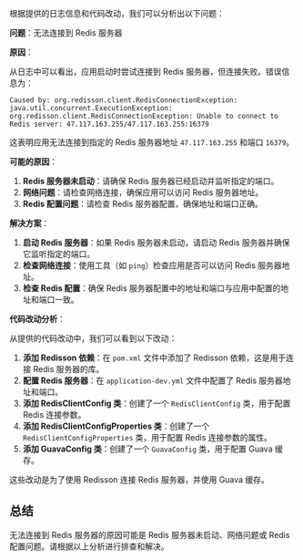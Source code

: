根据提供的日志信息和代码改动，我们可以分析出以下问题：

**问题**：无法连接到 Redis 服务器

**原因**：

从日志中可以看出，应用启动时尝试连接到 Redis 服务器，但连接失败。错误信息为：

```
Caused by: org.redisson.client.RedisConnectionException: java.util.concurrent.ExecutionException: org.redisson.client.RedisConnectionException: Unable to connect to Redis server: 47.117.163.255/47.117.163.255:16379
```

这表明应用无法连接到指定的 Redis 服务器地址 `47.117.163.255` 和端口 `16379`。

**可能的原因**：

1. **Redis 服务器未启动**：请确保 Redis 服务器已经启动并监听指定的端口。
2. **网络问题**：请检查网络连接，确保应用可以访问 Redis 服务器地址。
3. **Redis 配置问题**：请检查 Redis 服务器配置，确保地址和端口正确。

**解决方案**：

1. **启动 Redis 服务器**：如果 Redis 服务器未启动，请启动 Redis 服务器并确保它监听指定的端口。
2. **检查网络连接**：使用工具（如 `ping`）检查应用是否可以访问 Redis 服务器地址。
3. **检查 Redis 配置**：确保 Redis 服务器配置中的地址和端口与应用中配置的地址和端口一致。

**代码改动分析**：

从提供的代码改动中，我们可以看到以下改动：

1. **添加 Redisson 依赖**：在 `pom.xml` 文件中添加了 Redisson 依赖，这是用于连接 Redis 服务器的库。
2. **配置 Redis 服务器**：在 `application-dev.yml` 文件中配置了 Redis 服务器地址和端口。
3. **添加 RedisClientConfig 类**：创建了一个 `RedisClientConfig` 类，用于配置 Redis 连接参数。
4. **添加 RedisClientConfigProperties 类**：创建了一个 `RedisClientConfigProperties` 类，用于配置 Redis 连接参数的属性。
5. **添加 GuavaConfig 类**：创建了一个 `GuavaConfig` 类，用于配置 Guava 缓存。

这些改动是为了使用 Redisson 连接 Redis 服务器，并使用 Guava 缓存。

## 总结

无法连接到 Redis 服务器的原因可能是 Redis 服务器未启动、网络问题或 Redis 配置问题。请根据以上分析进行排查和解决。